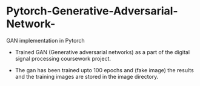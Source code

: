 # Pytorch-Generative-Adversarial-Network-
GAN  implementation in Pytorch

* Trained GAN (Generative adversarial networks) as a part of the digital signal processing coursework project.

* The gan has been trained upto 100 epochs and (fake image) the results and the training images are stored in the image directory.
